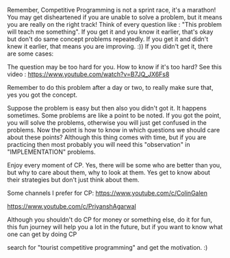 Remember, Competitive Programming is not a sprint race, it's a marathon!
You may get disheartened if you are unable to solve a problem, but it means you are really on the right track!
Think of every question like : 
"This problem will teach me something". 
If you get it and you know it earlier, that's okay but don't do same concept problems repeatedly.
If you get it and didn't knew it earlier, that means you are improving. :))
If you didn't get it, there are some cases:

The question may be too hard for you. 
How to know if it's too hard?
See this video : 
https://www.youtube.com/watch?v=B7JQ_JX6Fs8 

Remember to do this problem after a day or two, to really make sure that, yes you got the concept.

Suppose the problem is easy but then also you didn't got it.
It happens sometimes. Some problems are like a point to be noted. If you got the point, you will solve the problems, otherwise you will just get confused in the problems.
Now the point is how to know in which questions we should care about these points?
Although this thing comes with time, but if you are practicing then most probably you will need this "observation" in "IMPLEMENTATION" problems.

Enjoy every moment of CP. Yes, there will be some who are better than you, but why to care about them, why to look at them. Yes get to know about their strategies but don't just think about them.

Some channels I prefer for CP:
https://www.youtube.com/c/ColinGalen

https://www.youtube.com/c/PriyanshAgarwal

Although you shouldn't do CP for money or something else, do it for fun, this fun journey will help you a lot in the future, but if you want to know what one can get by doing CP

search for "tourist competitive programming" and get the motivation. :)

